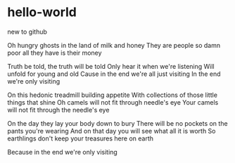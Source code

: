 # hello-world
new to github

Oh hungry ghosts in the land of milk and honey
They are people so damn poor all they have is their money

Truth be told, the truth will be told
Only hear it when we're listening
Will unfold for young and old
Cause in the end we're all just visiting
In the end we're only visiting

On this hedonic treadmill building appetite
With collections of those little things that shine
Oh camels will not fit through needle's eye
Your camels will not fit through the needle's eye

On the day they lay your body down to bury
There will be no pockets on the pants you're wearing
And on that day you will see what all it is worth
So earthlings don't keep your treasures here on earth

Because in the end we're only visiting
